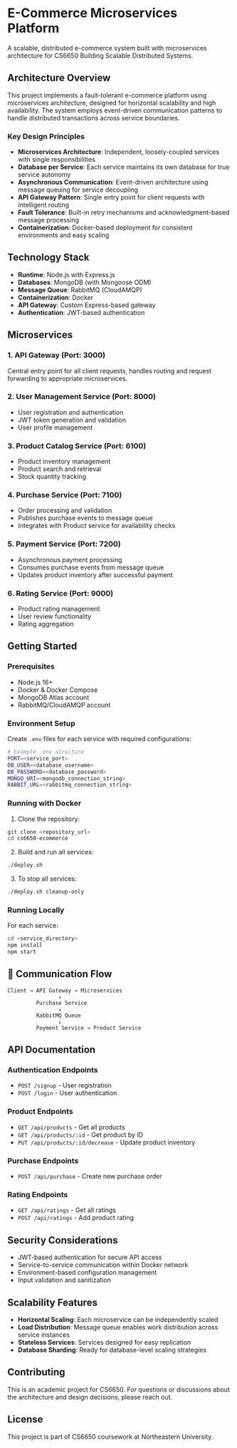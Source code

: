 # E-Commerce Microservices Platform

A scalable, distributed e-commerce system built with microservices architecture for CS6650 Building Scalable Distributed Systems.

## Architecture Overview

This project implements a fault-tolerant e-commerce platform using microservices architecture, designed for horizontal scalability and high availability. The system employs event-driven communication patterns to handle distributed transactions across service boundaries.

### Key Design Principles
- **Microservices Architecture**: Independent, loosely-coupled services with single responsibilities
- **Database per Service**: Each service maintains its own database for true service autonomy
- **Asynchronous Communication**: Event-driven architecture using message queuing for service decoupling
- **API Gateway Pattern**: Single entry point for client requests with intelligent routing
- **Fault Tolerance**: Built-in retry mechanisms and acknowledgment-based message processing
- **Containerization**: Docker-based deployment for consistent environments and easy scaling

## Technology Stack

- **Runtime**: Node.js with Express.js
- **Databases**: MongoDB (with Mongoose ODM)
- **Message Queue**: RabbitMQ (CloudAMQP)
- **Containerization**: Docker
- **API Gateway**: Custom Express-based gateway
- **Authentication**: JWT-based authentication

## Microservices

### 1. **API Gateway** (Port: 3000)
Central entry point for all client requests, handles routing and request forwarding to appropriate microservices.

### 2. **User Management Service** (Port: 8000)
- User registration and authentication
- JWT token generation and validation
- User profile management

### 3. **Product Catalog Service** (Port: 6100)
- Product inventory management
- Product search and retrieval
- Stock quantity tracking

### 4. **Purchase Service** (Port: 7100)
- Order processing and validation
- Publishes purchase events to message queue
- Integrates with Product service for availability checks

### 5. **Payment Service** (Port: 7200)
- Asynchronous payment processing
- Consumes purchase events from message queue
- Updates product inventory after successful payment

### 6. **Rating Service** (Port: 9000)
- Product rating management
- User review functionality
- Rating aggregation

## Getting Started

### Prerequisites
- Node.js 16+
- Docker & Docker Compose
- MongoDB Atlas account
- RabbitMQ/CloudAMQP account

### Environment Setup

Create `.env` files for each service with required configurations:

```bash
# Example .env structure
PORT=<service_port>
DB_USER=<database_username>
DB_PASSWORD=<database_password>
MONGO_URI=<mongodb_connection_string>
RABBIT_URL=<rabbitmq_connection_string>
```

### Running with Docker

1. Clone the repository:
```bash
git clone <repository_url>
cd cs6650-ecommerce
```

2. Build and run all services:
```bash
./deploy.sh
```

3. To stop all services:
```bash
./deploy.sh cleanup-only
```

### Running Locally

For each service:
```bash
cd <service_directory>
npm install
npm start
```

## 🔄 Communication Flow

```
Client → API Gateway → Microservices
                ↓
         Purchase Service
                ↓
         RabbitMQ Queue
                ↓
         Payment Service → Product Service
```

## API Documentation

### Authentication Endpoints
- `POST /signup` - User registration
- `POST /login` - User authentication

### Product Endpoints
- `GET /api/products` - Get all products
- `GET /api/products/:id` - Get product by ID
- `PUT /api/products/:id/decrease` - Update product inventory

### Purchase Endpoints
- `POST /api/purchase` - Create new purchase order

### Rating Endpoints
- `GET /api/ratings` - Get all ratings
- `POST /api/ratings` - Add product rating

## Security Considerations

- JWT-based authentication for secure API access
- Service-to-service communication within Docker network
- Environment-based configuration management
- Input validation and sanitization

## Scalability Features

- **Horizontal Scaling**: Each microservice can be independently scaled
- **Load Distribution**: Message queue enables work distribution across service instances
- **Stateless Services**: Services designed for easy replication
- **Database Sharding**: Ready for database-level scaling strategies

## Contributing

This is an academic project for CS6650. For questions or discussions about the architecture and design decisions, please reach out.

## License

This project is part of CS6650 coursework at Northeastern University.